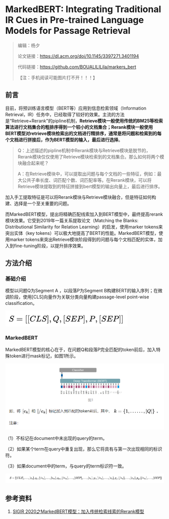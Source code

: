 # MarkedBERT: Integrating Traditional IR Cues in Pre-trained Language Models for Passage Retrieval

> 编辑：杨夕
> 
> 论文链接：https://dl.acm.org/doi/10.1145/3397271.3401194
> 
> 代码链接：https://github.com/BOUALILILila/markers_bert
> 
> 【注：手机阅读可能图片打不开！！！】

## 前言

目前，将预训练语言模型（BERT等）应用到信息检索领域（Information Retrieval，IR）任务中，已经取得了较好的效果。主流的方法是“Retrieve+Rerank”的pipline机制，**Retrieve模块一般使用传统的BM25等检索算法进行文档集合的粗排序得到一个较小的文档集合；Rerank模块一般使用BERT模型对retrieve模块检索出的文档进行精排序，通常是将问题和检索到的每个文档进行拼接后，作为BERT模型的输入，最后进行选择**。

> Q：上述描述的pipline机制中Rerank模块与Retrieve模块是脱节的，Rerank模块仅仅使用了Retrieve模块检索到的文档集合。那么如何将两个模块融合起来呢？
> 
> A：在Retrieve模块中，可以提取出问题与每个文档的一些特征，例如：最大公共子串长度、词匹配个数、词匹配率等。在Rerank模块，可以将Retrieve模块提取到的特征拼接到bert模型的输出向量上，最后进行排序。

加入手工提取特征是可以将Rerank模块与Retrieve模块融合，但是特征如何构建、选择是一个至关重要的问题。

而MarkedBERT模型，提出将精确匹配线索加入到BERT模型中，最终提高rerank模块效果。它受到2019年一篇关系提取论文（Matching the Blanks: Distributional Similarity for Relation Learning）的启发，使用marker tokens来突出实体（key tokens）可以极大地提高了BERT的性能。MarkedBERT模型，使用marker tokens来突出Retrieve模块阶段得到的问题与每个文档匹配的实体，加入到fine-tuning阶段，以提升排序效果。

## 方法介绍

### 基础介绍

模型以问题Q为Segment A ，以段落P为Segment B构建BERT的输入序列；在微调阶段，使用[CLS]向量作为关联分类向量构建passage-level point-wise classification。

![](img/20200901083934.png)

### MarkedBERT

MarkedBERT模型的核心在于，在问题Q和段落P完全匹配的token前后，加入特殊token进行mask标记，如图1所示。

![](img/20200901084025.png)

（1）不标记在document中未出现的query的term。

（2）如果某个term在query中重复出现，那么它将具有与第一次出现相同的标识符。

（3）如果document中的term，与query的term标识符一致。

![](img/20200901084101.png)


## 参考资料

1. [SIGIR 2020之MarkedBERT模型：加入传统检索线索的Rerank模型](https://zhuanlan.zhihu.com/p/175981489)
